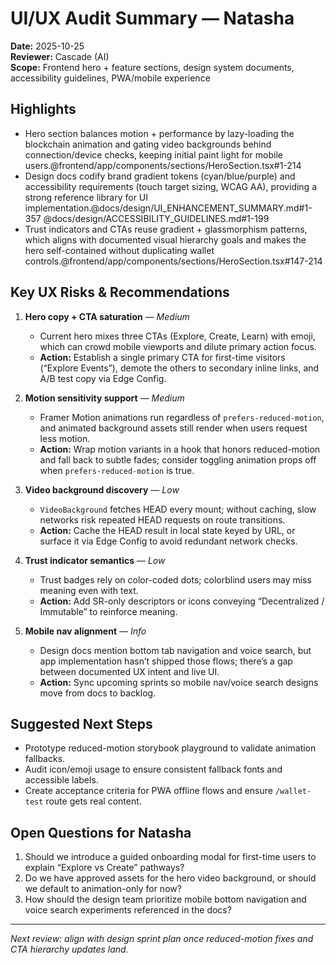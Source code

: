 # UI/UX Audit Summary — Natasha

**Date:** 2025-10-25  
**Reviewer:** Cascade (AI)  
**Scope:** Frontend hero + feature sections, design system documents, accessibility guidelines, PWA/mobile experience

## Highlights
- Hero section balances motion + performance by lazy-loading the blockchain animation and gating video backgrounds behind connection/device checks, keeping initial paint light for mobile users.@frontend/app/components/sections/HeroSection.tsx#1-214
- Design docs codify brand gradient tokens (cyan/blue/purple) and accessibility requirements (touch target sizing, WCAG AA), providing a strong reference library for UI implementation.@docs/design/UI_ENHANCEMENT_SUMMARY.md#1-357 @docs/design/ACCESSIBILITY_GUIDELINES.md#1-199
- Trust indicators and CTAs reuse gradient + glassmorphism patterns, which aligns with documented visual hierarchy goals and makes the hero self-contained without duplicating wallet controls.@frontend/app/components/sections/HeroSection.tsx#147-214

## Key UX Risks & Recommendations
1. **Hero copy + CTA saturation** — *Medium*
   - Current hero mixes three CTAs (Explore, Create, Learn) with emoji, which can crowd mobile viewports and dilute primary action focus.
   - **Action:** Establish a single primary CTA for first-time visitors (“Explore Events”), demote the others to secondary inline links, and A/B test copy via Edge Config.

2. **Motion sensitivity support** — *Medium*
   - Framer Motion animations run regardless of `prefers-reduced-motion`, and animated background assets still render when users request less motion.
   - **Action:** Wrap motion variants in a hook that honors reduced-motion and fall back to subtle fades; consider toggling animation props off when `prefers-reduced-motion` is true.

3. **Video background discovery** — *Low*
   - `VideoBackground` fetches HEAD every mount; without caching, slow networks risk repeated HEAD requests on route transitions.
   - **Action:** Cache the HEAD result in local state keyed by URL, or surface it via Edge Config to avoid redundant network checks.

4. **Trust indicator semantics** — *Low*
   - Trust badges rely on color-coded dots; colorblind users may miss meaning even with text.
   - **Action:** Add SR-only descriptors or icons conveying “Decentralized / Immutable” to reinforce meaning.

5. **Mobile nav alignment** — *Info*
   - Design docs mention bottom tab navigation and voice search, but app implementation hasn’t shipped those flows; there’s a gap between documented UX intent and live UI.
   - **Action:** Sync upcoming sprints so mobile nav/voice search designs move from docs to backlog.

## Suggested Next Steps
- Prototype reduced-motion storybook playground to validate animation fallbacks.
- Audit icon/emoji usage to ensure consistent fallback fonts and accessible labels.
- Create acceptance criteria for PWA offline flows and ensure `/wallet-test` route gets real content.

## Open Questions for Natasha
1. Should we introduce a guided onboarding modal for first-time users to explain “Explore vs Create” pathways?
2. Do we have approved assets for the hero video background, or should we default to animation-only for now?
3. How should the design team prioritize mobile bottom navigation and voice search experiments referenced in the docs?

---
*Next review: align with design sprint plan once reduced-motion fixes and CTA hierarchy updates land.*
